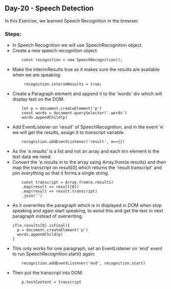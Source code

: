 ## Day-20 - Speech Detection

In this Exercise, we learned Speech Recognition in the browser.

### Steps:
- In Speech Recognition we will use SpeechRecognition object.
- Create a new speech recognition object.
    ```
        const recognition = new SpeechRecognition();
    ```
- Make the interimResults true as it makes sure the results are available when we are speaking.
    ```
         recognition.interimResults = true;
    ```
- Create a Paragraph element and append it to the 'words' div which will display text on the DOM.
    ```
        let p = document.createElement('p')
        const words = document.querySelector('.words')
        words.appendChild(p)
    ```
- Add EventListener on 'result' of SpeechRecognition, and in the event 'e' we will get the results, assign it to transcript variable.
    ```
        recognition.addEventListener('result', e=>{})
    ```
- As the 'e.results' is a list and not an array and each ```0th``` element is the text data we need. 
- Convert the 'e.results in to the array using Array.from(e.results) and then map the transcript on result[0] which returns the 'result.transcript' and join everything so that it forms a single string.
    ```
        const transcript = Array.from(e.results)
        .map(result => result[0])
        .map(result => result.transcript)
        .join('')
    ```
- As it overwrites the paragraph which is in displayed in DOM when stop speaking and again start speaking, to aviod this and get the text in next paragraph instead of overwriting.
    ```
    if(e.results[0].isFinal){
      p = document.createElement('p')
      words.appendChild(p)
    }
    ```     
- This only works for one paragraph, set an EventListener on 'end' event to run SpeechRecognition.start() again.
    ```
        recognition.addEventListener('end', recognition.start)
    ```
- Then put the transcript into DOM.
    ```
        p.textContent = transcript
    ```
